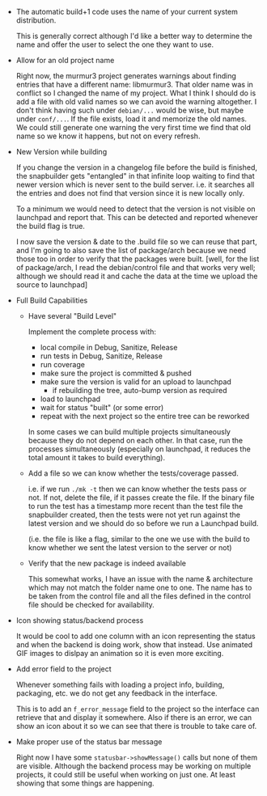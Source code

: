 
* The automatic build+1 code uses the name of your current system distribution.

  This is generally correct although I'd like a better way to determine the
  name and offer the user to select the one they want to use.

* Allow for an old project name

  Right now, the murmur3 project generates warnings about finding entries
  that have a different name: libmurmur3. That older name was in conflict
  so I changed the name of my project. What I think I should do is add a
  file with old valid names so we can avoid the warning altogether. I
  don't think having such under `debian/...` would be wise, but maybe under
  `conf/...`. If the file exists, load it and memorize the old names. We
  could still generate one warning the very first time we find that old
  name so we know it happens, but not on every refresh.

* New Version while building

  If you change the version in a changelog file before the build is finished,
  the snapbuilder gets "entangled" in that infinite loop waiting to find that
  newer version which is never sent to the build server. i.e. it searches
  all the entries and does not find that version since it is new locally only.

  To a minimum we would need to detect that the version is not visible on
  launchpad and report that. This can be detected and reported whenever
  the build flag is true.

  I now save the version & date to the .build file so we can reuse that
  part, and I'm going to also save the list of package/arch because we
  need those too in order to verify that the packages were built.
  [well, for the list of package/arch, I read the debian/control file
  and that works very well; although we should read it and cache the
  data at the time we upload the source to launchpad]

* Full Build Capabilities

  * Have several "Build Level"

    Implement the complete process with:

    * local compile in Debug, Sanitize, Release
    * run tests in Debug, Sanitize, Release
    * run coverage
    * make sure the project is committed & pushed
    * make sure the version is valid for an upload to launchpad
      - if rebuilding the tree, auto-bump version as required
    * load to launchpad
    * wait for status "built" (or some error)
    * repeat with the next project so the entire tree can be reworked

    In some cases we can build multiple projects simultaneously because
    they do not depend on each other. In that case, run the processes
    simultaneously (especially on launchpad, it reduces the total amount
    it takes to build everything).

  * Add a file so we can know whether the tests/coverage passed.

    i.e. if we run `./mk -t` then we can know whether the tests pass or not.
    If not, delete the file, if it passes create the file. If the binary file
    to run the test has a timestamp more recent than the test file the
    snapbuilder created, then the tests were not yet run against the latest
    version and we should do so before we run a Launchpad build.

    (i.e. the file is like a flag, similar to the one we use with the build
    to know whether we sent the latest version to the server or not)

  * Verify that the new package is indeed available

    This somewhat works, I have an issue with the name & architecture which
    may not match the folder name one to one. The name has to be taken from
    the control file and all the files defined in the control file should
    be checked for availability.

* Icon showing status/backend process

  It would be cool to add one column with an icon representing the status
  and when the backend is doing work, show that instead. Use animated GIF
  images to dislpay an animation so it is even more exciting.

* Add error field to the project

  Whenever something fails with loading a project info, building, packaging,
  etc. we do not get any feedback in the interface.

  This is to add an `f_error_message` field to the project so the interface
  can retrieve that and display it somewhere. Also if there is an error, we
  can show an icon about it so we can see that there is trouble to take
  care of.

* Make proper use of the status bar message

  Right now I have some `statusbar->showMessage()` calls but none of them
  are visible. Although the backend process may be working on multiple
  projects, it could still be useful when working on just one. At least
  showing that some things are happening.

